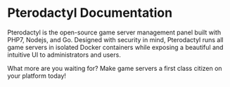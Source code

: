 # Pterodactyl Documentation

Pterodactyl is the open-source game server management panel built with PHP7, Nodejs, and Go. Designed with security in mind,
Pterodactyl runs all game servers in isolated Docker containers while exposing a beautiful and intuitive UI to administrators
and users.

What more are you waiting for? Make game servers a first class citizen on your platform today!
